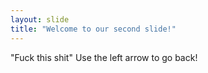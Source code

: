```yaml
---
layout: slide
title: "Welcome to our second slide!"
---
```


"Fuck this shit"
Use the left arrow to go back!
